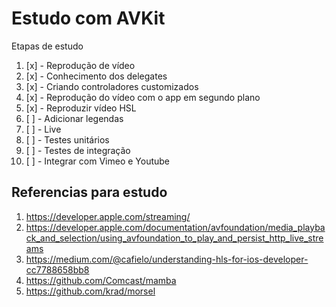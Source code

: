 # Estudo com AVKit

Etapas de estudo

1. [x] - Reprodução de vídeo
2. [x] - Conhecimento dos delegates
3. [x] - Criando controladores customizados
4. [x] - Reprodução do vídeo com o app em segundo plano
5. [x] - Reproduzir vídeo HSL
6. [ ] - Adicionar legendas
7. [ ] - Live
8. [ ] - Testes unitários
9. [ ] - Testes de integração
10. [ ] - Integrar com Vimeo e Youtube

## Referencias para estudo

1. https://developer.apple.com/streaming/
2. https://developer.apple.com/documentation/avfoundation/media_playback_and_selection/using_avfoundation_to_play_and_persist_http_live_streams
3. https://medium.com/@cafielo/understanding-hls-for-ios-developer-cc7788658bb8
4. https://github.com/Comcast/mamba
5. https://github.com/krad/morsel

